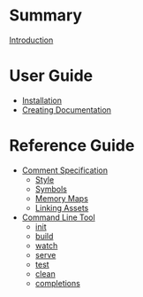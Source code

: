 # Summary

[Introduction](README.md)

# User Guide

- [Installation](guide/installation.md)
- [Creating Documentation]()

# Reference Guide

- [Comment Specification](spec/README.md)
    - [Style](spec/style.md)
    - [Symbols]()
    - [Memory Maps]()
    - [Linking Assets]()
- [Command Line Tool](cli/README.md)
    - [init]()
    - [build]()
    - [watch]()
    - [serve]()
    - [test]()
    - [clean]()
    - [completions]()
